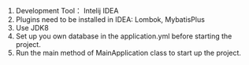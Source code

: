 1. Development Tool： Intelij IDEA
2. Plugins need to be installed in IDEA: Lombok, MybatisPlus
3. Use JDK8
4. Set up you own database in the application.yml before starting the project.
5. Run the main method of MainApplication class to start up the project.

